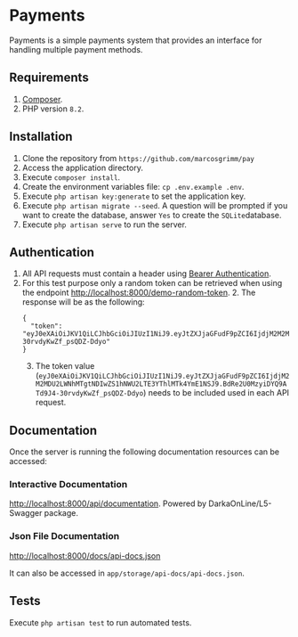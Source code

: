 # Payments

Payments is a simple payments system that provides an interface for handling multiple payment methods.


## Requirements 

1.  [Composer](http://getcomposer.org/).
2. PHP version `8.2`.

## Installation
1. Clone the repository from `https://github.com/marcosgrimm/pay`
2. Access the application directory.
3. Execute `composer install`.
4. Create the environment variables file: `cp .env.example .env`.
5. Execute `php artisan key:generate` to set the application key.
6. Execute `php artisan migrate --seed`. A question will be prompted if you want to create the database, answer `Yes` to create the `SQLite`database.
7. Execute `php artisan serve` to run the server. 

## Authentication

1. All API requests must contain a header using [Bearer Authentication](https://swagger.io/docs/specification/authentication/bearer-authentication/).
2. For this test purpose only a random token can be retrieved when using the endpoint [http://localhost:8000/demo-random-token](http://localhost:8000/demo-random-token
   ). 
   2. The response will be as the following:
      ```
      {
        "token": "eyJ0eXAiOiJKV1QiLCJhbGciOiJIUzI1NiJ9.eyJtZXJjaGFudF9pZCI6IjdjM2M2MDU2LWNhMTgtNDIwZS1hNWU2LTE3YThlMTk4YmE1NSJ9.BdRe2U0MzyiDYQ9ATd9J4-30rvdyKwZf_psQDZ-Ddyo"
      }
      ```
   3. The token value (`eyJ0eXAiOiJKV1QiLCJhbGciOiJIUzI1NiJ9.eyJtZXJjaGFudF9pZCI6IjdjM2M2MDU2LWNhMTgtNDIwZS1hNWU2LTE3YThlMTk4YmE1NSJ9.BdRe2U0MzyiDYQ9ATd9J4-30rvdyKwZf_psQDZ-Ddyo`) needs to be included used in each API request.

## Documentation
Once the server is running the following documentation resources can be accessed:

### Interactive Documentation
[http://localhost:8000/api/documentation](http://localhost:8000/api/documentation).
Powered by DarkaOnLine/L5-Swagger package.

### Json File Documentation
[http://localhost:8000/docs/api-docs.json](http://localhost:8000/docs/api-docs.json)

It can also be accessed in `app/storage/api-docs/api-docs.json`.

## Tests

Execute `php artisan test` to run automated tests. 
